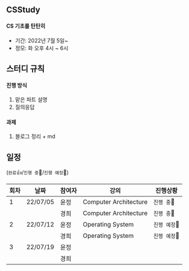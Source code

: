 ## CSStudy
#### CS 기초를 탄탄히

- 기간: 2022년 7월 5일~
- 정모: 화 오후 4시 ~ 6시 


## 스터디 규칙
#### 진행 방식
1. 맡은 파트 설명
2. 질의응답

#### 과제
1. 블로그 정리 + md 




## 일정
(`완료`👍/`진행 중`🏃/`진행 예정`🙋)

| 회차 | 날짜 | 참여자 | 강의 | 진행상황 | 
| --- | --- | --- | --- | --- |
| 1 | 22/07/05 | 윤정 | Computer Architecture | `진행 중`🏃 |
|   |          | 경희 | Computer Architecture | `진행 중`🏃 |
| 2 | 22/07/12 | 윤정 | Operating System | `진행 예정`🙋 |
|   |          | 경희 | Operating System | `진행 예정`🙋‍ |
| 3 | 22/07/19 | 윤정 |  |  |
|   |          | 경희 |  |  |
